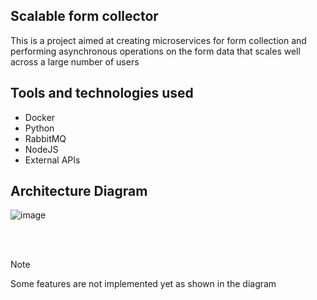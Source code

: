 ## Scalable form collector
This is a project aimed at creating microservices for form collection and performing asynchronous operations on the form data that scales well across a large number of users

## Tools and technologies used
- Docker
- Python
- RabbitMQ
- NodeJS
- External APIs

## Architecture Diagram
![image](https://github.com/user-attachments/assets/3ced4c7a-56ed-4e70-9ec4-947cafcb3a37)

<br><br>
> [!NOTE]  
> Some features are not implemented yet as shown in the diagram

